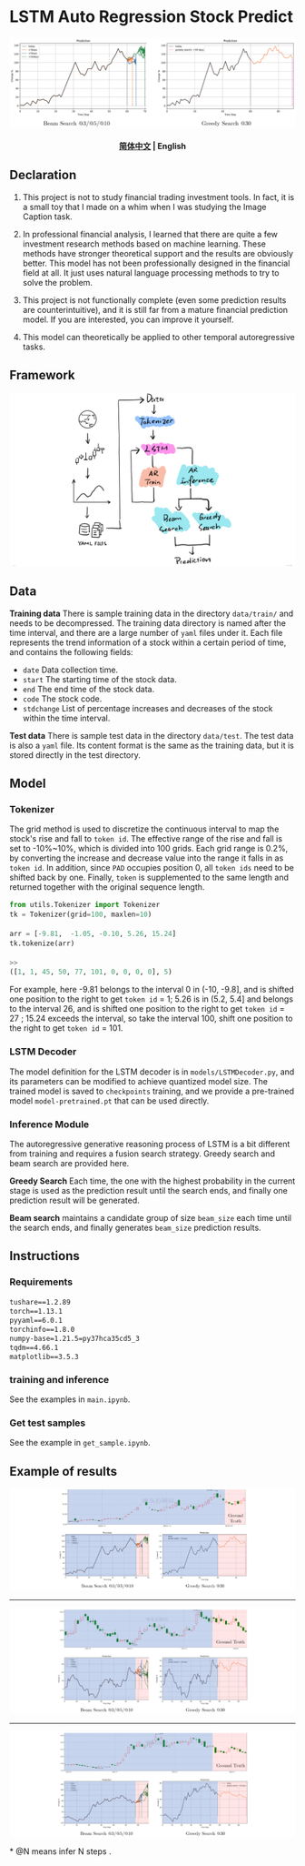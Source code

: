 # LSTM Auto Regression Stock Predict

![s](img/title.png)

<h4 align="center">
    <p>
        <a href="https://github.com/Aldenhovel/lstm-ar-stock-predict/blob/main/readme.md">简体中文</a> |
        <b>English</b> 
    <p>
</h4>

## Declaration

1. This project is not to study financial trading investment tools. In fact, it is a small toy that I made on a whim when I was studying the Image Caption task.

2. In professional financial analysis, I learned that there are quite a few investment research methods based on machine learning. These methods have stronger theoretical support and the results are obviously better. This model has not been professionally designed in the financial field at all. It just uses natural language processing methods to try to solve the problem.

3. This project is not functionally complete (even some prediction results are counterintuitive), and it is still far from a mature financial prediction model. If you are interested, you can improve it yourself.

4. This model can theoretically be applied to other temporal autoregressive tasks.

## Framework

![s](img/framework.png)



## Data

**Training data** There is sample training data in the directory `data/train/` and needs to be decompressed. The training data directory is named after the time interval, and there are a large number of `yaml` files under it. Each file represents the trend information of a stock within a certain period of time, and contains the following fields:

- `date` Data collection time.
- `start` The starting time of the stock data.
- `end` The end time of the stock data.
- `code` The stock code.
- `stdchange` List of percentage increases and decreases of the stock within the time interval.

**Test data** There is sample test data in the directory `data/test`. The test data is also a `yaml` file. Its content format is the same as the training data, but it is stored directly in the test directory.



## Model

### Tokenizer

The grid method is used to discretize the continuous interval to map the stock's rise and fall to `token id`. The effective range of the rise and fall is set to -10%~10%, which is divided into 100 grids. Each grid range is 0.2%, by converting the increase and decrease value into the range it falls in as `token id`. In addition, since `PAD` occupies position 0, all `token ids` need to be shifted back by one. Finally, `token` is supplemented to the same length and returned together with the original sequence length.

```python
from utils.Tokenizer import Tokenizer
tk = Tokenizer(grid=100, maxlen=10)

arr = [-9.81,  -1.05, -0.10, 5.26, 15.24]
tk.tokenize(arr)

>>
([1, 1, 45, 50, 77, 101, 0, 0, 0, 0], 5)
```

For example, here -9.81 belongs to the interval 0 in (-10, -9.8], and is shifted one position to the right to get `token id` = 1; 5.26 is in (5.2, 5.4] and belongs to the interval 26, and is shifted one position to the right to get `token id` = 27 ; 15.24 exceeds the interval, so take the interval 100, shift one position to the right to get `token id` = 101.

### LSTM Decoder

The model definition for the LSTM decoder is in `models/LSTMDecoder.py`, and its parameters can be modified to achieve quantized model size. The trained model is saved to `checkpoints` training, and we provide a pre-trained model `model-pretrained.pt` that can be used directly.

### Inference Module

The autoregressive generative reasoning process of LSTM is a bit different from training and requires a fusion search strategy. Greedy search and beam search are provided here.

**Greedy Search** Each time, the one with the highest probability in the current stage is used as the prediction result until the search ends, and finally one prediction result will be generated.

**Beam search** maintains a candidate group of size `beam_size` each time until the search ends, and finally generates `beam_size` prediction results.



## Instructions

### Requirements

```
tushare==1.2.89
torch==1.13.1
pyyaml==6.0.1
torchinfo==1.8.0
numpy-base=1.21.5=py37hca35cd5_3
tqdm==4.66.1
matplotlib==3.5.3
```

### training and inference

See the examples in `main.ipynb`.

### Get test samples

See the example in `get_sample.ipynb`.



## Example of results

![sample](img/sample01.png)

<hr/>

![sample](img/sample11.png)

<hr/>

![sample](img/sample21.png)

\* @N means infer N steps .

